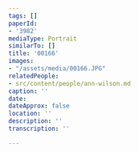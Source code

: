 ```yaml
---
tags: []
paperId:
- '3982'
mediaType: Portrait
similarTo: []
title: '00166'
images:
- "/assets/media/00166.JPG"
relatedPeople:
- src/content/people/ann-wilson.md
caption: ''
date: 
dateApprox: false
location: ''
description: ''
transcription: ''

---
```

